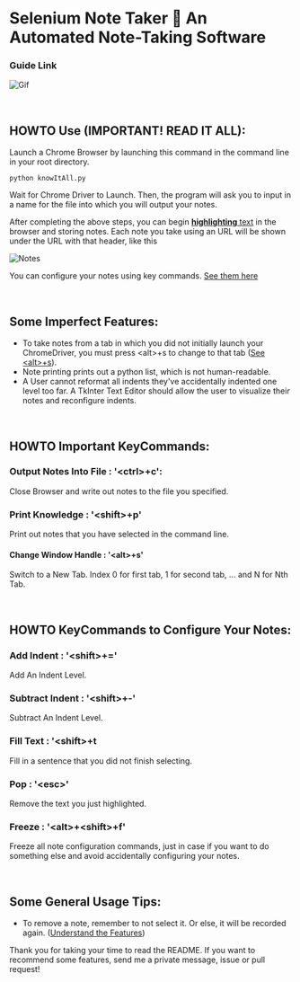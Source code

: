 # Selenium Note Taker 📝 An Automated Note-Taking Software

### Guide Link
![Gif](https://media.giphy.com/media/U51DcStRjNOTKFaznO/giphy.gif)

&nbsp;
## HOWTO Use (IMPORTANT! READ IT ALL):
Launch a Chrome Browser by launching this command in the command line in your root directory. 

```
python knowItAll.py
```

Wait for Chrome Driver to Launch. Then, the program will ask you to input in a name 
for the file into which you will output your notes.

After completing the above steps, you can begin [**highlighting** text](https://github.com/harris222/Selenium-Note-Taker-/blob/master/README.md#guide-link]) in the browser and storing notes. Each note you take using an URL will be shown under the URL with that header, like this

![Notes](https://github.com/harris222/Selenium-Note-Taker-/blob/master/Example%20Notes/Notes.PNG)

You can configure your notes using key commands. [See them here](https://github.com/harris222/Selenium-Note-Taker-/blob/master/README.md#howto-important-keycommands)

&nbsp;
## Some Imperfect Features:
- To take notes from a tab in which you did not initially launch your ChromeDriver, you must press \<alt\>+s to change to that tab ([See \<alt\>+s](https://github.com/harris222/Selenium-Note-Taker-/blob/master/README.md#change-window-handle)).
- Note printing prints out a python list, which is not human-readable. 
- A User cannot reformat all indents they've accidentally indented one level too far. A TkInter Text Editor should allow the user to visualize their notes
    and reconfigure indents.

&nbsp;
## HOWTO Important KeyCommands:
### Output Notes Into File : '\<ctrl\>+c':
Close Browser and write out notes to the file you specified.

### Print Knowledge : '\<shift\>+p'
Print out notes that you have selected in the command line.

#### Change Window Handle : '\<alt\>+s'
Switch to a New Tab. Index 0 for first tab, 1 for second tab, 
... and N for Nth Tab. 

&nbsp;
## HOWTO KeyCommands to Configure Your Notes:
### Add Indent : '\<shift\>+='
Add An Indent Level.

### Subtract Indent : '\<shift\>+-'
Subtract An Indent Level.

### Fill Text : '\<shift\>+t
Fill in a sentence that you did not finish selecting.

### Pop : '\<esc\>'
Remove the text you just highlighted. 

### Freeze : '\<alt\>+\<shift\>+f'
Freeze all note configuration commands, just in case if you want to do something else and avoid accidentally configuring your notes.

&nbsp;
## Some General Usage Tips:
- To remove a note, remember to not select it. Or else, it will be recorded
again. ([Understand the Features](https://github.com/harris222/Selenium-Note-Taker-/blob/master/README.md#howto-use-important-read-it-all))

Thank you for taking your time to read the README. If you want to recommend some features, send me a private message, issue or pull request!
